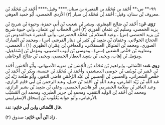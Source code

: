 ٩٩-** س:** أَحْمَد بن مُحَمَّد بن المغيرة بن سنان،**** وقيل:**** أَحْمَد بْن مُحَمَّد بْن معروف بْن سنان، وقيل: أَحْمَد بْن مُحَمَّد بْن سيار (٢) الأزدي الحمصي، أَبُو حميد العوهي.

**رَوَى عَن:** أَحْمَد بْن صَالِح المِصْرِي، وبشر بْن شعيب بْن أَبي حمزة، وحيوة بْن شريح بْن يزيد الحمصي، وسليم بْن عثمان الفوزي (٣) أخي الخطاب ابن عثمان، وأبي حيوة شريح بْن يزيد الحمصي (س) ، وعبد السلام بْن مُحَمَّد الحضرمي، وأبي المغيرة عبدالقدوس بْن الحجاج الخولاني، وعثمان بْن سَعِيد بْن كثير بْن دينار القرشي (س) ، ومحمد بْن المبارك الصوري، ومحمد بْن المتوكل العسقلاني، والمعافى بْن عِمْران الظهري (١) ، الحمصي، ومعاوية بْن حَفْص الشعبي (سي) ، وموسى بْن أيوب النصيبي، ومؤمل بْن إِسْمَاعِيل، ومؤمل بْن إهاب، ويحيى بْن سَعِيد العطار الحمصي، ويحيى بْن صَالِح الوحاظي.

**رَوَى عَنه:** النَّسَائي، وإبراهيم بْن مُحَمَّد بْن الْحَسَن بْن متويه الأصبهاني، وأَبُو الْحَسَن أَحْمَد بْن عُمَير بْن يُوسُف بْن جوصى الدمشقي، وأَحْمَد بْن مُحَمَّد بْن عنبسة، وبكر بْن أَحْمَد بْن حَفْص الشعراني، والحسين بْن الحسين بْن عَبْد الرَّحْمَنِ قاضي الثغور، وأَبُو طلحة زَيْد بْن عَبد اللَّهِ بْن زَيْد الفارض، وعبد اللَّهِ بْن أَحْمَد بْن حنبل، وعبد الرحمن بْن أَبي حَاتِم الرازي، وعبد الغافر بْن سلامة الحضرمي أَبُو هاشم الحمصي، وعلي بْن سَعِيد بْن بشير الرازي، ومحمد بْن أَحْمَد بْن الوليد الثقفي، ومحمد بْن جرير الطبري، ومحمد ابن المُسَيَّب الأرغياني، وأَبُو عوانة يَعْقُوب بْن إسحاق الإسفراييني.

**قال النَّسَائي وابن أَبي حَاتِم:** ثقة.

**زاد ابْن أَبي حَاتِم:** صدوق (٢) .